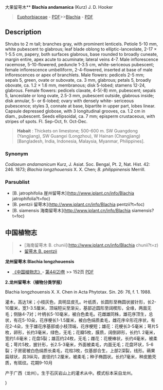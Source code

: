 大果留萼木** **Blachia andamanica** (Kurz) J. D. Hooker

> [Euphorbiaceae](http://www.iplant.cn/info/Euphorbiaceae?t=foc) - [PDF](http://www.iplant.cn/foc/pdf/Euphorbiaceae.pdf)>>[Blachia](http://www.iplant.cn/info/Blachia?t=foc) - [PDF](http://www.iplant.cn/foc/pdf/Blachia.pdf)

## Description

Shrubs to 2 m tall; branches gray, with prominent lenticels. Petiole 5-10 mm, white pubescent to glabrous; leaf blade oblong to elliptic-lanceolate, 2-17 × 1-5.5 cm, papery, both surfaces glabrous, base rounded to broadly cuneate, margin entire, apex acute to acuminate; lateral veins 4-7. Male inflorescence racemose, 5-10-flowered, peduncle 1-3.5 cm, white-sericeous pubescent; female inflorescence umbelliform, 2-4-flowered, inserted at base of male inflorescences or apex of branchlets. Male flowers: pedicels 2-5 mm; sepals 5, green, ovate or subovate, ca. 3 mm, glabrous; petals 5, broadly obovate, ca. 1.2 × 1.6 mm, membranous; disk 5-lobed; stamens 12-24, glabrous. Female flowers: pedicels clavate, 4-5(-8) mm, pubescent; sepals 5, lanceolate or long ovate, 2.5-3 mm, pubescent outside, glabrous inside; disk annular, 5- or 6-lobed; ovary with densely white- sericeous pubescence; styles 3, connate at base, bipartite in upper part, lobes linear. Capsule depressed globose, with 3 longitudinal grooves, ca. 1.2 cm in diam., pubescent. Seeds ellipsoidal, ca. 7 mm; episperm crustaceous, with stripes of spots. Fl. Sep-Oct, fr. Oct-Dec.

> **Habait** : 
> Thickets on limestone; 500-600 m. SW Guangdong (Yangjiang), SW Guangxi (Longzhou), W Hainan (Changjiang) [Bangladesh, India, Indonesia, Malaysia, Myanmar, Philippines].

### Synonym
*Codiaeum andamanicum* Kurz, J. Asiat. Soc. Bengal, Pt. 2, Nat. Hist. 42: 246. 1873; *Blachia longzhouensis* X. X. Chen; *B. philippinensis* Merrill.

### Parsublist

* [B.  jatrophifolia  崖州留萼木](http://www.iplant.cn/info/Blachia jatrophifolia?t=foc)
* [B.  pentzii  留萼木](http://www.iplant.cn/info/Blachia pentzii?t=foc)
* [B.  siamensis  海南留萼木](http://www.iplant.cn/info/Blachia siamensis?t=foc)

## 中国植物志

> * [海南留萼木  B.  chunii](http://www.iplant.cn/info/Blachia chunii?t=z)
> * [留萼木  B.  pentzii](Blachia-pentzii-留萼木.md)

**龙州留萼木 Blachia longzhouensis**

* [《中国植物志》](http://www.iplant.cn/frps)- [第44(2)卷](http://www.iplant.cn/frps/vol/44(2)) >> 152页 [PDF](http://www.iplant.cn/frps/pdf/44(2)/152a.PDF)

**2.龙州留萼木（植物分类学报）**

Blachia longzhouensis X. X. Chen in Acta Phytotax. Sin. 26: 76, f. 1. 1988.

灌木，高达1米；小枝灰色，具明显皮孔。叶纸质，长圆形至椭圆状披针形，长2-10厘米，宽1-3.5厘米，顶端短尖至渐尖，基部近圆形至阔楔形，全缘，两面无毛；侧脉4-7对；叶柄长5-10毫米，被白色柔毛。花雌雄同株，雄花序顶生，总状，有花5-10朵，花序梗长1-1.5厘米，被白色绢质柔毛，雌花序伞形花序状，有花2-4朵，生于雄花序基部或小枝顶端，花序梗短；雄花：花梗长3-5毫米；萼片5枚，卵形，长约3毫米，绿色，无毛；花瓣5枚，膜质，阔倒卵形，长约1. 2毫米，宽约1.6毫米；花盘5裂；雄蕊约24枚，无毛；雌花：花梗棒状，长约4毫米，被柔毛；萼片5枚，披针形，长2.5-3毫米，外面被柔毛，内面无毛；花盘环状，5-6裂；子房密被白色绢质长柔毛，花柱3枚，仅基部合生，上部2深裂，线形。蒴果扁球状，具3纵沟，直径约1.2厘米，被柔毛；种子椭圆状。长约7毫米，种皮脆壳质，有斑纹。花期9-10月

产于广西（龙州）。生于石灰岩山上的灌术从中。模式标本采自龙州。

}